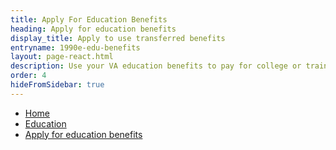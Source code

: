 ```yaml
---
title: Apply For Education Benefits
heading: Apply for education benefits
display_title: Apply to use transferred benefits
entryname: 1990e-edu-benefits
layout: page-react.html
description: Use your VA education benefits to pay for college or training programs. Find out which documents you’ll need to apply for benefits, and start your online application today.
order: 4
hideFromSidebar: true
---
```

<nav aria-label="Breadcrumb" aria-live="polite" class="va-nav-breadcrumbs"
id="va-breadcrumbs">
  <ul class="row va-nav-breadcrumbs-list columns" id="va-breadcrumbs-list">
    <li><a href="/">Home</a></li>
    <li><a href="/education/">Education</a></li>
    <li><a aria-current="page" href="/education/how-to-apply/">Apply for education benefits</a></li>
  </ul>
</nav>
